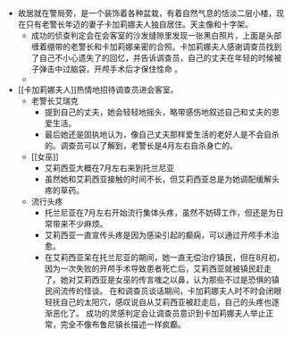 - 故居就在警局旁，是一个装饰着各种盆栽，有着自然气息的恬淡二层小楼，现在只有老警长年迈的妻子卡加莉娜夫人独自居住。天主像和十字架。
	- 成功的侦查判定会在会客室的沙发缝隙里发现一张黑白照片，上面是头部缠着绷带的老警长和卡加莉娜亲密的合照。卡加莉娜夫人感谢调查员找到了自己不小心遗失了的回忆，并告诉调查员，自己的丈夫在年轻的时候被子弹击中过脑袋，开颅手术后才保住性命 。
	-
- [[卡加莉娜夫人]]热情地招待调查员进会客室。
	- 老警长艾瑞克
		- 提到自己的丈夫，她会轻轻地摇头，略带感伤地叙述自己和丈夫的恩爱生活。
		- 最后她还是固执地认为，像自己丈夫那样爱生活的老好人是不会自杀的。调查员可以了解到，老警长是4月左右自杀身亡的。
	- [[女巫]]
		- 艾莉西亚大概在7月左右来到托兰尼亚
		- 虽然她和艾莉西亚接触的时间不长，但艾莉西亚总是为她调配缓解头疼的草药。
	- 流行头疼
		- 托兰尼亚在7月左右开始流行集体头疼，虽然不妨碍工作，但还是为日常带来不少麻烦。
		- 艾莉西亚一直宣传头疼是因为感染引起的癫痫，可以通过开颅手术治愈。
		- 在艾莉西亚呆在托兰尼亚的期间，她一直无偿治疗镇民，但在8月初，因为一次失败的开颅手术导致患者死亡后，艾莉西亚就被镇民赶走了。她对艾莉西亚是女巫的传言嗤之以鼻，认为那些不过是恐惧的镇民间流传的怪谈。
		  在和调查员谈话期间，卡加莉娜夫人时不时会闭眼轻抚自己的太阳穴，感叹说自从艾莉西亚被赶走后，自己的头疼也逐渐恶化了。
		  成功的灵感判定会让调查员意识到卡加莉娜夫人举止正常，完全不像布鲁尼镇长描述一样疯癫。